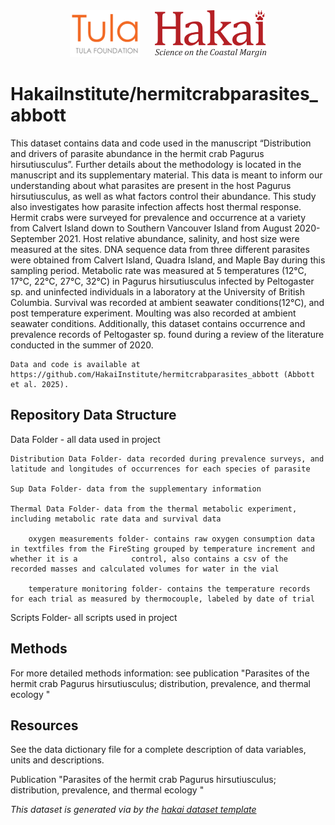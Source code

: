 <div align='center'>
    <a href='https://tula.org'><img height='75px' src=docs/logos/tula-logo.png /></a>
    &nbsp;&nbsp;&nbsp;&nbsp;
    <a href='https://hakai.org'><img height='75px' src=docs/logos/hakai-logo.png /></a>
</div>

# HakaiInstitute/hermitcrabparasites_abbott


This dataset contains data and code used in the manuscript “Distribution and drivers of parasite abundance in the hermit crab Pagurus hirsutiusculus”. Further details about the methodology is located in the manuscript and its supplementary material. This data is meant to inform our understanding about what parasites are present in the host Pagurus hirsutiusculus, as well as what factors control their abundance. This study also investigates how parasite infection affects host thermal response. Hermit crabs were surveyed for prevalence and occurrence at a variety from Calvert Island down to Southern Vancouver Island from August 2020- September 2021. Host relative abundance, salinity, and host size were measured at the sites. DNA sequence data from three different parasites were obtained from Calvert Island, Quadra Island, and Maple Bay during this sampling period. Metabolic rate was measured at 5 temperatures (12°C, 17°C, 22°C, 27°C, 32°C) in Pagurus hirsutiusculus infected by Peltogaster sp. and uninfected individuals in a laboratory at the University of British Columbia.  Survival was recorded at ambient seawater conditions(12°C), and post temperature experiment. Moulting was also recorded at ambient seawater conditions. Additionally, this dataset contains occurrence and prevalence records of Peltogaster sp. found during a review of the literature conducted in the summer of 2020. 
```
Data and code is available at https://github.com/HakaiInstitute/hermitcrabparasites_abbott (Abbott et al. 2025).
```

## Repository Data Structure

Data Folder - all data used in project

    Distribution Data Folder- data recorded during prevalence surveys, and latitude and longitudes of occurrences for each species of parasite

    Sup Data Folder- data from the supplementary information 

    Thermal Data Folder- data from the thermal metabolic experiment, including metabolic rate data and survival data 

        oxygen measurements folder- contains raw oxygen consumption data in textfiles from the FireSting grouped by temperature increment and whether it is a            control, also contains a csv of the recorded masses and calculated volumes for water in the vial

        temperature monitoring folder- contains the temperature records for each trial as measured by thermocouple, labeled by date of trial

Scripts Folder- all scripts used in project


## Methods
For more detailed methods information:
see publication "Parasites of the hermit crab Pagurus hirsutiusculus; distribution, prevalence, and thermal ecology "

## Resources

See the data dictionary file for a complete description of data variables, units
and descriptions.


Publication "Parasites of the hermit crab Pagurus hirsutiusculus; distribution, prevalence, and thermal ecology "


*This dataset is generated via by the [hakai dataset template](https://github.com/HakaiInstitute/hakai-dataset-repository-template)*
